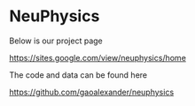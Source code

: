 # NeuPhysics

Below is our project page

https://sites.google.com/view/neuphysics/home

The code and data can be found here

https://github.com/gaoalexander/neuphysics


